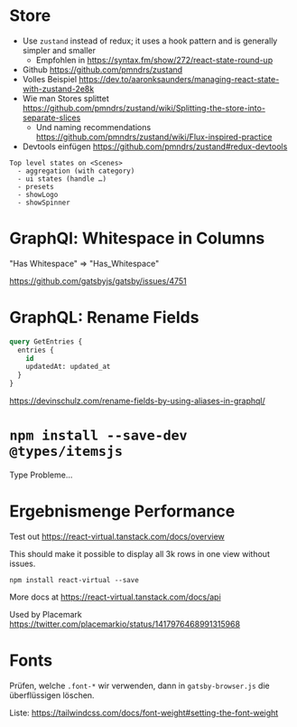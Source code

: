 # Store

- Use `zustand` instead of redux; it uses a hook pattern and is generally simpler and smaller
  - Empfohlen in https://syntax.fm/show/272/react-state-round-up
- Github https://github.com/pmndrs/zustand
- Volles Beispiel https://dev.to/aaronksaunders/managing-react-state-with-zustand-2e8k
- Wie man Stores splittet https://github.com/pmndrs/zustand/wiki/Splitting-the-store-into-separate-slices
  - Und naming recommendations https://github.com/pmndrs/zustand/wiki/Flux-inspired-practice
- Devtools einfügen https://github.com/pmndrs/zustand#redux-devtools

```
Top level states on <Scenes>
  - aggregation (with category)
  - ui states (handle …)
  - presets
  - showLogo
  - showSpinner
```

# GraphQl: Whitespace in Columns

"Has Whitespace" => "Has_Whitespace"

https://github.com/gatsbyjs/gatsby/issues/4751

# GraphQL: Rename Fields

```sql
query GetEntries {
  entries {
    id
    updatedAt: updated_at
  }
}
```

https://devinschulz.com/rename-fields-by-using-aliases-in-graphql/

# `npm install --save-dev @types/itemsjs`

Type Probleme…

# Ergebnismenge Performance

Test out https://react-virtual.tanstack.com/docs/overview

This should make it possible to display all 3k rows in one view without issues.

`npm install react-virtual --save`

More docs at https://react-virtual.tanstack.com/docs/api

Used by Placemark https://twitter.com/placemarkio/status/1417976468991315968

# Fonts

Prüfen, welche `.font-*` wir verwenden, dann in `gatsby-browser.js` die überflüssigen löschen.

Liste: https://tailwindcss.com/docs/font-weight#setting-the-font-weight

